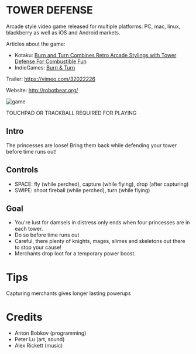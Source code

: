 # TOWER DEFENSE

Arcade style video game released for multiple platforms: PC, mac, linux, blackberry as well as iOS and Android markets.

Articles about the game:
* Kotaku: [Burn and Turn Combines Retro Arcade Stylings with Tower Defense For Combustible Fun](https://kotaku.com/5862197/burn-and-turn-combines-retro-arcade-stylings-with-tower-defense-for-combustible-fun)
* IndieGames: [Burn & Turn](http://indiegames.com/2011/10/trailer_burn_turn_robot_bear.html)

Trailer: https://vimeo.com/32022226

Website: http://robotbear.org/

![game](http://robotbear.org/images/BurnandTurn/bnt920x540_1.png)

TOUCHPAD OR TRACKBALL REQUIRED FOR PLAYING

## Intro
The princesses are loose!
Bring them back while defending your tower before time runs out!

## Controls
* SPACE:	fly (while perched), capture (while flying), drop (after capturing)
* SWIPE: shoot fireball (while perched), turn (while flying)

## Goal
* You're lust for damsels in distress only ends when four princesses are in each tower.
* Do so before time runs out
* Careful, there plenty of knights, mages, slimes and skeletons out there to stop your cause!
* Merchants drop loot for a temporary power boost.

# Tips
Capturing merchants gives longer lasting powerups

# Credits
* Anton Bobkov  (programming)
* Peter Lu (art, sound)
* Alex Rickett (music)
